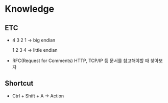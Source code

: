 # Knowledge



## ETC

- 4 3 2 1 -> big endian
  
  1 2 3 4 -> little endian

- RFC(Request for Comments) HTTP, TCP/IP 등 문서를 참고해야할 때 찾아보자


## Shortcut

- Ctrl + Shift + A -> Action

 